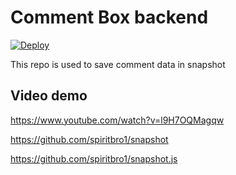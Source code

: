 # Comment Box backend

[![Deploy](https://button.deta.dev/1/svg)](https://go.deta.dev/deploy?repo=https://github.com/spiritbro1/commentbox-backend)

This repo is used to save comment data in snapshot

## Video demo

https://www.youtube.com/watch?v=l9H7OQMagqw

https://github.com/spiritbro1/snapshot

https://github.com/spiritbro1/snapshot.js


